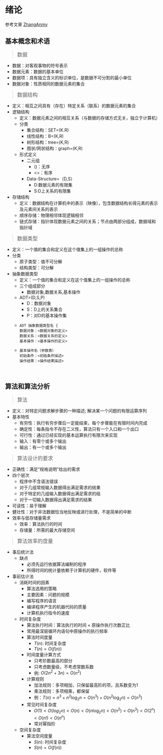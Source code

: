 <link rel=stylesheet href=style.css>

# **绪论**

参考文章 [ZhangAnmy](https://blog.csdn.net/m0_37568814/article/details/81288756?)

## **基本概念和术语**
> <big> 数据 </big>
- 数据：对客观事物的符号表示
- 数据元素：数据的基本单位
- 数据项：具有独立含义的标识单位，是数据不可分割的最小单位
- 数据对象：性质相同的数据元素的集合

> <big> 数据结构 </big>
- 定义：<span class=imp>相互之间具有（存在）特定关系（联系）的数据元素的集合</span>
- 逻辑结构
  - 定义：数据元素之间的相互关系（与数据的存储方式无关，独立于计算机）
  - 分类
    - 集合结构：SET=(K.R)
    - 线性结构：B=(K,R)
    - 树形结构：tree=(K,R)
    - 图状/网状结构：graph=(K,R)
  - 形式定义
    - 二元组
      - ()：无序
      - <>：有序
    - Data-Structure=（D,S）
      - D:数据元素的有限集
      - S:D上关系的有限集
- 存储结构
  - 定义：数据结构在计算机中的表示（映像），包含数据结构长得元素的表示及元素间关系的表示
  - 顺序存储：物理相邻体现逻辑相邻
  - 链式存储：指针体现数据元素之间的关系；节点由两部分组成，数据域和指针域

> <big> 数据类型 </big>
- 定义：一个值的集合和定义在这个值集上的一组操作的总称
- 分类
  - 原子类型：值不可分解
  - 结构类型：可分解
- 抽象数据类型
  - 定义：一个值的集合和定义在这个值集上的一组操作的总称
  - 三个组成部分
    - <span class=imp> 数据对象,数据关系,基本操作 </span>
  - ADT=(D,S,P)
    - D：数据对象
    - S：D上的关系集合
    - P：对D的基本操作集
  - ```
    ADT 抽象数据类型名 {
    数据对象：<数据对象的定义>
    数据关系：<数据关系的定义>
    基本操作：<基本操作的定义>
    ```
  - ```
    基本操作名（参数表）
    初始条件：<初始条件描述>
    操作结果：<操作结果描述>
    ```

<br>

## **算法和算法分析**
> <big>算法</big>
- 定义：对特定问题求解步骤的一种描述; <span class=imp>解决某一个问题的有限运算序列</span>
- 基本特性
  - <span class=imp>有穷性</span>：执行有穷步骤后一定能结束，每个步骤能在有限时间内完成
  - <span class=imp>确定性</span>：每条指令不存在二义性，算法只有一个入口和一个出口
  - <span class=imp>可行性</span>：通过已经实现的基本运算执行有限次来实现
  - <span class=imp>输入</span>：有零个或多个输出
  - <span class=imp>输出</span>：有一个或多个输出

> <big> 算法设计的要求 </big>
- 正确性：满足“规格说明”给出的需求
- 四个层次
  - 程序中不含语法错误
  - 对于几组常规输入数据得出满足需求的结果
  - 对于特定的几组输入数据得出满足需求的结
  - 对于一切输入数据得出满足需求的结果
- 可读性：易于理解
- 健壮性：对于非法数据恰当地反映或进行处理，不是简单的中断
- 效率与低存储量需求
  - 效率：算法执行的时间
  - 存储量：所需的最大存储空间

> <big> 算法效率的度量 </big>
- 事后统计法
  - 缺点
    - 必须先运行依据算法编制的程序
    - 所得时间的统计量依赖于计算机的硬件，软件等
- 事前估计法
  - 消耗时间的因素
    - 算法选用的策略
    - 主要因素：问题的规模
    - 编写程序的语言
    - 编译程序产生的机器代码的质量
    - 计算机执行指令的速度
  - 时间复杂度
    - 算法执行时间：算法执行的时间 &times; 原操作执行次数正比
    - 常用<span class=imp>最深层循环</span>内语句中原操作的执行频率
    - 算法时间度量
      - $T(n)$: 时间复杂度
      - $T(n)=O(f(n))$
    - 时间度量计算方式
      - 只考阶数最高的部分
      - 只考虑数量级，不考虑常数系数
      - 例: $O(2n^2+3n)=O(n^2)$
    - 计算规则
      - 加法规则：多项相加，只保留最高阶的项，且系数变为1
      - 乘法规则：多项相乘，都保留
      - 例：$T(n)=n^3+n^2\log_{2}n=O(n^3)+O(n^2\log_{2}n)=O(n^3)$
    - 常见时间复杂度
      - $O(1)<O(log_{2}n)<O(n)<O(n\log_{2}n)<O(n^2)<O(n^3)<O(2^n)<O(n!)<O(n^n)$
      - 常对幂指阶
  - 空间复杂度
    - 算法空间度量
      - $S(n)$: 时间复杂度
      - $S(n)=O(f(n))$